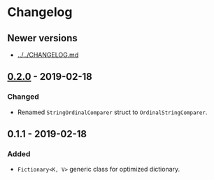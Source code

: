 # Changelog

## Newer versions
- [../../CHANGELOG.md](../../CHANGELOG.md)

## [0.2.0] - 2019-02-18
### Changed
- Renamed `StringOrdinalComparer` struct to `OrdinalStringComparer`.

## 0.1.1 - 2019-02-18
### Added
- `Fictionary<K, V>` generic class for optimized dictionary.

[0.2.0]: https://github.com/qbit86/misnomer/compare/fictionary-0.1.1...fictionary-0.2.0
